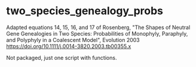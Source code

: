 # two_species_genealogy_probs
Adapted equations 14, 15, 16, and 17 of Rosenberg, "The Shapes of Neutral Gene Genealogies in Two Species: Probabilities of Monophyly, Paraphyly, and Polyphyly in a Coalescent Model", Evolution 2003 https://doi.org/10.1111/j.0014-3820.2003.tb00355.x

Not packaged, just one script with functions. 
